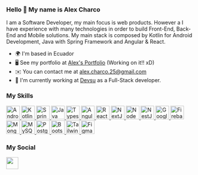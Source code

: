 ### Hello 👋 My name is Alex Charco

I am a Software Developer, my main focus is web products. However a I have experience with many technologies in order to build Front-End, Back-End and Mobile solutions. My main stack is composed by Kotlin for Android Development, Java with Spring Framework and Angular & React.

* 🌍  I'm based in Ecuador
* 🖥️  See my portfolio at [Alex's Portfolio](https://acc-portfolio-41c30.web.app/) (Working on it!! xD)
* ✉️  You can contact me at [alex.charco.25@gmail.com](alex.charco.25@gmail.com)
* 🚀  I'm currently working at [Devsu](https://devsu.com/) as a Full-Stack developer.

### My Skills
<a href="https://developer.android.com/" target="_blank" >
  <img src="https://www.svgrepo.com/show/376355/android.svg" width="36" height="36" alt="Android" />
</a>
<a href="https://kotlinlang.org/" target="_blank" >
  <img src="https://www.svgrepo.com/show/303617/kotlin-1-logo.svg" width="36" height="36" alt="Kotlin" />
</a>
<a href="https://spring.io/" target="_blank" >
  <img src="https://www.svgrepo.com/show/376350/spring.svg" width="36" height="36" alt="Spring Framework" />
</a>
<a href="https://www.java.com/en/" target="_blank" >
  <img src="https://www.svgrepo.com/show/184143/java.svg" width="36" height="36" alt="Java " />
</a>
<a href="https://www.typescriptlang.org/" target="_blank" rel="">
  <img src="https://www.svgrepo.com/show/349540/typescript.svg" width="36" height="36" alt="Typescript" />
</a>
<a href="https://angular.io/" target="_blank" >
  <img src="https://www.svgrepo.com/show/373427/angular.svg" width="36" height="36" alt="Angular" />
</a>
<a href="https://reactjs.org/" target="_blank" >
  <img src="https://www.svgrepo.com/show/354259/react.svg" width="36" height="36" alt="React" />
</a>
<a href="https://nextjs.org/docs" target="_blank" >
  <img src="https://www.svgrepo.com/show/354112/nextjs.svg" width="36" height="36" alt="NextJs" />
</a>
<a href="https://nodejs.org/en/" target="_blank" >
  <img src="https://www.svgrepo.com/show/354119/nodejs-icon.svg" width="36" height="36" alt="NodeJS" />
</a>
<a href="https://docs.nestjs.com/" target="_blank" >
  <img src="https://www.svgrepo.com/show/354107/nestjs.svg" width="36" height="36" alt="NestJS" />
</a>
<a href="https://cloud.google.com/" target="_blank" >
  <img src="https://www.svgrepo.com/show/303651/google-cloud-logo.svg" width="36" height="36" alt="Google Cloud Platform" />
</a>
<a href="https://firebase.google.com/" target="_blank">
  <img src="https://www.svgrepo.com/show/353735/firebase.svg" width="36" height="36" alt="Firebase" />
</a>
<a href="https://www.mongodb.com/" target="_blank" >
  <img src="https://www.svgrepo.com/show/373845/mongo.svg" width="36" height="36" alt="MongoDB" />
</a>
<a href="https://www.mysql.com/" target="_blank" >
  <img src="https://www.svgrepo.com/show/355133/mysql.svg" width="36" height="36" alt="MySQL" />
</a>
<a href="https://www.postgresql.org/" target="_blank" >
  <img src="https://www.svgrepo.com/show/373965/pgsql.svg" width="36" height="36" alt="PostgreSQL" />
</a>
<a href="https://getbootstrap.com/" target="_blank" >
  <img src="https://www.svgrepo.com/show/353498/bootstrap.svg" width="36" height="36" alt="Bootstrap" />
</a>
<a href="https://tailwindcss.com/" target="_blank" >
  <img src="https://www.svgrepo.com/show/354431/tailwindcss-icon.svg" width="36" height="36" alt="TailwindCSS" />
</a>
<a href="https://www.figma.com/" target="_blank" >
  <img src="https://www.svgrepo.com/show/353733/figma.svg" width="36" height="36" alt="Figma" />
</a>


### My Social
<a href="https://www.linkedin.com/in/alex-charco-cuenca/" target="_blank">
  <img src="https://www.svgrepo.com/show/157006/linkedin.svg" width="32" height="32" />
</a>
